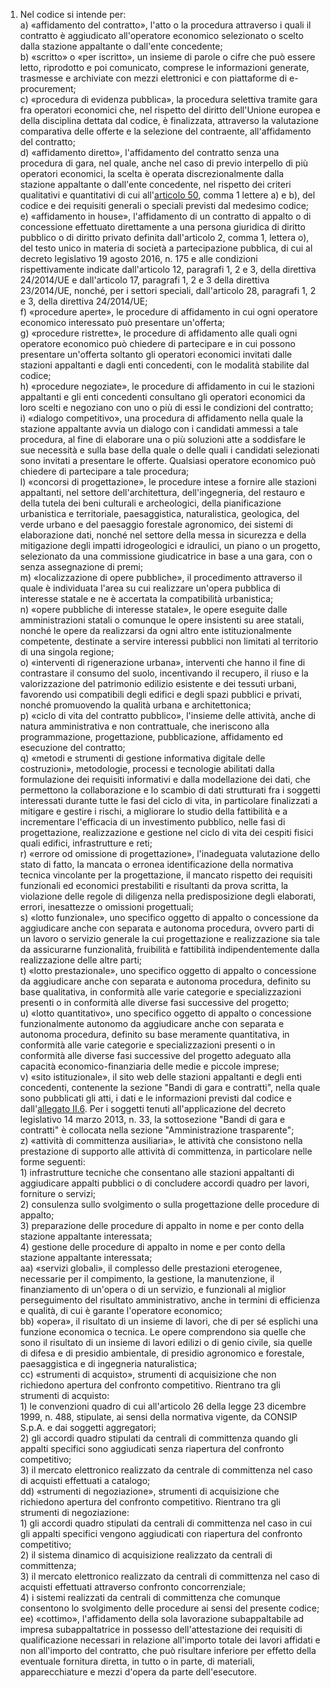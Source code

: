 1. Nel codice si intende per:<br>a) «affidamento del contratto», l'atto o la procedura attraverso i quali il contratto è aggiudicato all'operatore economico selezionato o scelto dalla stazione appaltante o dall'ente concedente;<br>b) «scritto» o «per iscritto», un insieme di parole o cifre che può essere letto, riprodotto e poi comunicato, comprese le informazioni generate, trasmesse e archiviate con mezzi elettronici e con piattaforme di e-procurement;<br>c) «procedura di evidenza pubblica», la procedura selettiva tramite gara fra operatori economici che, nel rispetto del diritto dell'Unione europea e della disciplina dettata dal codice, è finalizzata, attraverso la valutazione comparativa delle offerte e la selezione del contraente, all'affidamento del contratto;<br>d) «affidamento diretto», l'affidamento del contratto senza una procedura di gara, nel quale, anche nel caso di previo interpello di più operatori economici, la scelta è operata discrezionalmente dalla stazione appaltante o dall'ente concedente, nel rispetto dei criteri qualitativi e quantitativi di cui all'[articolo 50](/articolo-50/1), comma 1 lettere a) e b), del codice e dei requisiti generali o speciali previsti dal medesimo codice;<br>e) «affidamento in house», l'affidamento di un contratto di appalto o di concessione effettuato direttamente a una persona giuridica di diritto pubblico o di diritto privato definita dall'articolo 2, comma 1, lettera o), del testo unico in  materia di società a partecipazione pubblica, di cui al decreto legislativo 19 agosto 2016, n. 175 e alle condizioni rispettivamente indicate dall'articolo 12, paragrafi 1, 2 e 3, della direttiva 24/2014/UE e dall'articolo 17, paragrafi 1, 2 e 3 della direttiva 23/2014/UE, nonché, per i settori speciali, dall'articolo 28, paragrafi 1, 2 e 3, della direttiva 24/2014/UE;<br>f) «procedure aperte», le procedure di affidamento in cui ogni operatore economico interessato può presentare un'offerta;<br>g) «procedure ristrette», le procedure di affidamento alle quali ogni operatore economico può chiedere di partecipare e in cui possono presentare un'offerta soltanto gli operatori economici invitati dalle stazioni appaltanti e dagli enti concedenti, con le modalità stabilite dal codice;<br>h) «procedure negoziate», le procedure di affidamento in cui le stazioni appaltanti e gli enti concedenti consultano gli operatori economici da loro scelti e negoziano con uno o più di essi le condizioni del contratto;<br>i) «dialogo competitivo», una procedura di affidamento nella quale la stazione appaltante avvia un dialogo con i candidati ammessi a tale procedura, al fine di elaborare una o più soluzioni atte a soddisfare le sue necessità e sulla base della quale o delle quali i candidati selezionati sono invitati a presentare le offerte. Qualsiasi operatore economico può chiedere di partecipare a tale procedura;<br>l) «concorsi di progettazione», le procedure intese a fornire alle stazioni appaltanti, nel settore dell'architettura, dell'ingegneria, del restauro e della tutela dei beni culturali e archeologici, della pianificazione urbanistica e territoriale, paesaggistica, naturalistica, geologica, del verde urbano e del paesaggio forestale agronomico, dei sistemi di elaborazione dati, nonché nel settore della messa in sicurezza e della mitigazione degli impatti idrogeologici e idraulici, un piano o un progetto, selezionato da una commissione giudicatrice in base a una gara, con o senza assegnazione di premi;<br>m) «localizzazione di opere pubbliche», il procedimento attraverso il quale è individuata l'area su cui realizzare un'opera pubblica di interesse statale e ne è accertata la compatibilità urbanistica;<br>n) «opere pubbliche di interesse statale», le opere eseguite dalle amministrazioni statali o comunque le opere insistenti su aree statali, nonché le opere da realizzarsi da ogni altro ente istituzionalmente competente, destinate a servire interessi pubblici non limitati al territorio di una singola regione;<br>o) «interventi di rigenerazione urbana», interventi che hanno il fine di contrastare il consumo del suolo, incentivando il recupero, il riuso e la valorizzazione del patrimonio edilizio esistente e dei tessuti urbani, favorendo usi compatibili degli edifici e degli spazi pubblici e privati, nonché promuovendo la qualità urbana e architettonica;<br>p) «ciclo di vita del contratto pubblico», l'insieme delle attività, anche di natura amministrativa e non contrattuale, che ineriscono alla programmazione, progettazione, pubblicazione, affidamento ed esecuzione del contratto;<br>q) «metodi e strumenti di gestione informativa digitale delle costruzioni», metodologie, processi e tecnologie abilitati dalla formulazione dei requisiti informativi e dalla modellazione dei dati, che permettono la collaborazione e lo scambio di dati strutturati fra i soggetti interessati durante tutte le fasi del ciclo di vita, in particolare finalizzati a mitigare e gestire i rischi, a migliorare lo studio della fattibilità e a incrementare l'efficacia di un investimento pubblico, nelle fasi di progettazione, realizzazione e gestione nel ciclo di vita dei cespiti fisici quali edifici, infrastrutture e reti;<br>r) «errore od omissione di progettazione», l'inadeguata valutazione dello stato di fatto, la mancata o erronea identificazione della normativa tecnica vincolante per la progettazione, il mancato rispetto dei requisiti funzionali ed economici prestabiliti e risultanti da prova scritta, la violazione delle regole di diligenza nella predisposizione degli elaborati, errori, inesattezze o omissioni progettuali;<br>s) «lotto funzionale», uno specifico oggetto di appalto o concessione da aggiudicare anche con separata e autonoma procedura, ovvero parti di un lavoro o servizio generale la cui progettazione e realizzazione sia tale da assicurarne funzionalità, fruibilità e fattibilità indipendentemente dalla realizzazione delle altre parti;<br>t) «lotto prestazionale», uno specifico oggetto di appalto o concessione da aggiudicare anche con separata e autonoma procedura, definito su base qualitativa, in conformità alle varie categorie e specializzazioni presenti o in conformità alle  diverse  fasi successive del progetto;<br>u) «lotto quantitativo», uno specifico oggetto di appalto o concessione funzionalmente autonomo da aggiudicare anche con separata e autonoma procedura, definito su base meramente quantitativa, in conformità alle varie categorie e specializzazioni presenti o in conformità alle diverse fasi successive del progetto adeguato alla capacità economico-finanziaria delle medie e piccole imprese;<br>v) «sito istituzionale», il sito web delle stazioni appaltanti e degli enti concedenti, contenente la sezione "Bandi di gara e contratti", nella quale sono pubblicati gli atti, i dati e le informazioni previsti dal codice e dall'[allegato II.6](/section/attachment-2-6/1). Per i soggetti tenuti all'applicazione del decreto legislativo 14 marzo 2013, n. 33, la sottosezione "Bandi di gara e contratti" è collocata nella sezione "Amministrazione trasparente";<br>z) «attività di committenza ausiliaria», le attività che consistono nella prestazione di supporto alle attività di committenza, in particolare nelle forme seguenti:<br>1) infrastrutture tecniche che consentano alle stazioni appaltanti di aggiudicare appalti pubblici o di concludere accordi quadro per lavori, forniture o servizi;<br>2) consulenza sullo svolgimento o sulla progettazione delle procedure di appalto;<br>3) preparazione delle procedure di appalto in nome e per conto della stazione appaltante interessata;<br>4) gestione delle procedure di appalto in nome e per conto della stazione appaltante interessata;<br>aa) «servizi globali», il complesso delle prestazioni eterogenee, necessarie per il compimento, la gestione, la manutenzione, il finanziamento di un'opera o di un servizio, e funzionali al miglior perseguimento del risultato amministrativo, anche in termini di efficienza e qualità, di cui è garante l'operatore economico;<br>bb) «opera», il risultato di un insieme di lavori, che di per sé esplichi una funzione economica o tecnica. Le opere comprendono sia quelle che sono il risultato di un insieme di lavori edilizi o di genio civile, sia quelle di difesa e di presidio ambientale, di presidio agronomico e forestale, paesaggistica e di ingegneria naturalistica;<br>cc) «strumenti di acquisto», strumenti di acquisizione che non richiedono apertura del confronto competitivo. Rientrano tra gli strumenti di acquisto:<br>1) le convenzioni quadro di cui all'articolo 26 della legge 23 dicembre 1999, n. 488, stipulate, ai sensi della normativa vigente, da CONSIP S.p.A. e dai soggetti aggregatori;<br>2) gli accordi quadro stipulati da centrali di committenza quando gli appalti specifici sono aggiudicati senza riapertura del confronto competitivo;<br>3) il mercato elettronico realizzato da centrale di committenza nel caso di acquisti effettuati a catalogo;<br>dd) «strumenti di negoziazione», strumenti di acquisizione che richiedono apertura del confronto competitivo. Rientrano tra gli strumenti di negoziazione:<br>1) gli accordi quadro stipulati da centrali di committenza nel caso in cui gli appalti specifici vengono aggiudicati con riapertura del confronto competitivo;<br>2) il sistema dinamico di acquisizione realizzato da centrali di committenza;<br>3) il mercato elettronico realizzato da centrali di committenza nel caso di acquisti effettuati attraverso confronto concorrenziale;<br>4) i sistemi realizzati da centrali di committenza che comunque consentono lo svolgimento delle procedure ai sensi del presente codice;<br>ee) «cottimo», l'affidamento della sola lavorazione subappaltabile ad impresa subappaltatrice in possesso dell'attestazione dei requisiti di qualificazione necessari in relazione all'importo totale dei lavori affidati e non all'importo del contratto, che può risultare inferiore per effetto della eventuale fornitura diretta, in tutto o in parte, di materiali, apparecchiature e mezzi d'opera da parte dell'esecutore.